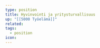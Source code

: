 ```yaml
---
type: position
title: Hyvinvointi ja yritysturvallisuus
up: "[[5000 Työelämä]]"
related:
tags:
  - position
icon:
---
```


